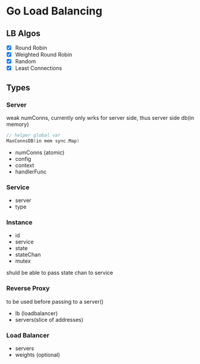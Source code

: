 # Go Load Balancing

## LB Algos

- [x] Round Robin
- [x] Weighted Round Robin
- [x] Random
- [x] Least Connections

## Types

### Server

weak numConns, currently only wrks for server side, thus server side db(in memory)

```go
// helper global var
MaxConnsDB(in mem sync.Map)
```

- numConns (atomic)
- config
- context
- handlerFunc

### Service

- server
- type

### Instance

- id
- service
- state
- stateChan
- mutex

shuld be able to pass state chan to service

### Reverse Proxy

to be used before passing to a server()

- lb (loadbalancer)
- servers(slice of addresses)

### Load Balancer

- servers
- weights (optional)
